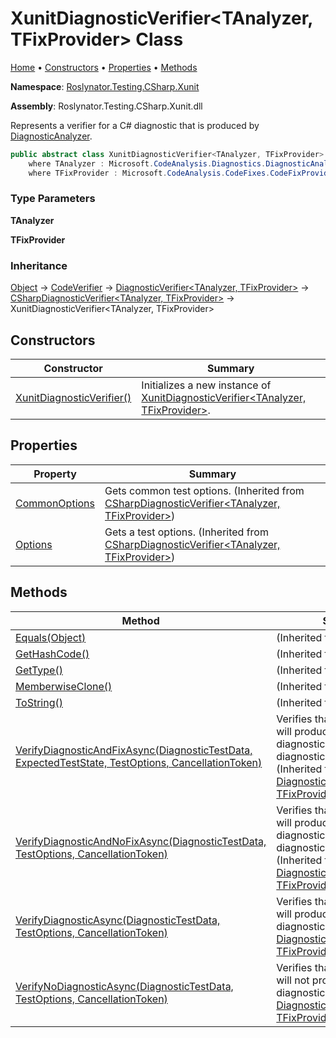 # XunitDiagnosticVerifier\<TAnalyzer, TFixProvider\> Class

[Home](../../../../../README.md) &#x2022; [Constructors](#constructors) &#x2022; [Properties](#properties) &#x2022; [Methods](#methods)

**Namespace**: [Roslynator.Testing.CSharp.Xunit](../README.md)

**Assembly**: Roslynator\.Testing\.CSharp\.Xunit\.dll

  
Represents a verifier for a C\# diagnostic that is produced by [DiagnosticAnalyzer](https://docs.microsoft.com/en-us/dotnet/api/microsoft.codeanalysis.diagnostics.diagnosticanalyzer)\.

```csharp
public abstract class XunitDiagnosticVerifier<TAnalyzer, TFixProvider> : Roslynator.Testing.CSharp.CSharpDiagnosticVerifier<TAnalyzer, TFixProvider>
    where TAnalyzer : Microsoft.CodeAnalysis.Diagnostics.DiagnosticAnalyzer, new() 
    where TFixProvider : Microsoft.CodeAnalysis.CodeFixes.CodeFixProvider, new()
```

### Type Parameters

**TAnalyzer**

**TFixProvider**

### Inheritance

[Object](https://docs.microsoft.com/en-us/dotnet/api/system.object) &#x2192; [CodeVerifier](../../../CodeVerifier/README.md) &#x2192; [DiagnosticVerifier\<TAnalyzer, TFixProvider\>](../../../DiagnosticVerifier-2/README.md) &#x2192; [CSharpDiagnosticVerifier\<TAnalyzer, TFixProvider\>](../../CSharpDiagnosticVerifier-2/README.md) &#x2192; XunitDiagnosticVerifier\<TAnalyzer, TFixProvider\>

## Constructors

| Constructor | Summary |
| ----------- | ------- |
| [XunitDiagnosticVerifier()](-ctor/README.md) | Initializes a new instance of [XunitDiagnosticVerifier\<TAnalyzer, TFixProvider\>](./README.md)\. |

## Properties

| Property | Summary |
| -------- | ------- |
| [CommonOptions](../../CSharpDiagnosticVerifier-2/CommonOptions/README.md) | Gets common test options\. \(Inherited from [CSharpDiagnosticVerifier\<TAnalyzer, TFixProvider\>](../../CSharpDiagnosticVerifier-2/README.md)\) |
| [Options](../../CSharpDiagnosticVerifier-2/Options/README.md) | Gets a test options\. \(Inherited from [CSharpDiagnosticVerifier\<TAnalyzer, TFixProvider\>](../../CSharpDiagnosticVerifier-2/README.md)\) |

## Methods

| Method | Summary |
| ------ | ------- |
| [Equals(Object)](https://docs.microsoft.com/en-us/dotnet/api/system.object.equals) |  \(Inherited from [Object](https://docs.microsoft.com/en-us/dotnet/api/system.object)\) |
| [GetHashCode()](https://docs.microsoft.com/en-us/dotnet/api/system.object.gethashcode) |  \(Inherited from [Object](https://docs.microsoft.com/en-us/dotnet/api/system.object)\) |
| [GetType()](https://docs.microsoft.com/en-us/dotnet/api/system.object.gettype) |  \(Inherited from [Object](https://docs.microsoft.com/en-us/dotnet/api/system.object)\) |
| [MemberwiseClone()](https://docs.microsoft.com/en-us/dotnet/api/system.object.memberwiseclone) |  \(Inherited from [Object](https://docs.microsoft.com/en-us/dotnet/api/system.object)\) |
| [ToString()](https://docs.microsoft.com/en-us/dotnet/api/system.object.tostring) |  \(Inherited from [Object](https://docs.microsoft.com/en-us/dotnet/api/system.object)\) |
| [VerifyDiagnosticAndFixAsync(DiagnosticTestData, ExpectedTestState, TestOptions, CancellationToken)](../../../DiagnosticVerifier-2/VerifyDiagnosticAndFixAsync/README.md) | Verifies that specified source will produce specified diagnostic and that the diagnostic will be fixed\. \(Inherited from [DiagnosticVerifier\<TAnalyzer, TFixProvider\>](../../../DiagnosticVerifier-2/README.md)\) |
| [VerifyDiagnosticAndNoFixAsync(DiagnosticTestData, TestOptions, CancellationToken)](../../../DiagnosticVerifier-2/VerifyDiagnosticAndNoFixAsync/README.md) | Verifies that specified source will produce specified diagnostic and that the diagnostic will not be fixed\. \(Inherited from [DiagnosticVerifier\<TAnalyzer, TFixProvider\>](../../../DiagnosticVerifier-2/README.md)\) |
| [VerifyDiagnosticAsync(DiagnosticTestData, TestOptions, CancellationToken)](../../../DiagnosticVerifier-2/VerifyDiagnosticAsync/README.md) | Verifies that specified source will produce specified diagnostic\(s\)\. \(Inherited from [DiagnosticVerifier\<TAnalyzer, TFixProvider\>](../../../DiagnosticVerifier-2/README.md)\) |
| [VerifyNoDiagnosticAsync(DiagnosticTestData, TestOptions, CancellationToken)](../../../DiagnosticVerifier-2/VerifyNoDiagnosticAsync/README.md) | Verifies that specified source will not produce specified diagnostic\. \(Inherited from [DiagnosticVerifier\<TAnalyzer, TFixProvider\>](../../../DiagnosticVerifier-2/README.md)\) |


